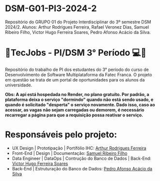 # DSM-G01-PI3-2024-2
Repositório do GRUPO 01 do Projeto Interdisciplinar do 3º semestre DSM 2024/2. Alunos: Arthur Rodrigues Ferreira, Rafael Veronez Dias, Samuel Ribeiro Filho, Victor Hugo Ferreira Soares, Pedro Afonso Acácio da Silva.

#  🔹TecJobs - PI/DSM 3° Período 💻🔹
Repositório do trabalho de PI dos estudantes do 3° período do curso de Desenvolvimento de Software Multiplataforma da Fatec Franca. O projeto em questão se trata de um portal de oportunidades para os alunos da universidade.

<strong>Obs: A api está hospedada no Render, no plano gratuíto. Por padrão, a plataforma deixa o serviço "dormindo" quando não está sendo usado, e quando é solicitado "desperta" o serviço novamente. Dado isso, caso ao acessar, as vagas não sejam carregadas ou demorem, é necessário recarregar a página para que a requisição possa reativar o serviço.</strong>

# Responsáveis pelo projeto:
<ul>
  <li>UX Design | Prototipação | Portifólio IHC: <a href="https://github.com/xArthurFerreira">Arthur Rodrigues Ferreira</a></li>
  <li>Front-End | Design | Documentação: <a href="https://github.com/DevSamuel06">Samuel Ribeiro Filho</a></li>
  <li>Data Engineer | DataOps | Contrução do Banco de Dados | Back-End: <a href="https://github.com/victorsoaresho">Victor Hugo Ferreira Soares</a></li>
  <li>Back-End | Estruturação do Banco de Dados: <a href="https://github.com/Akcio23">Pedro Afonso Acácio da Silva</a></li>
</ul>
